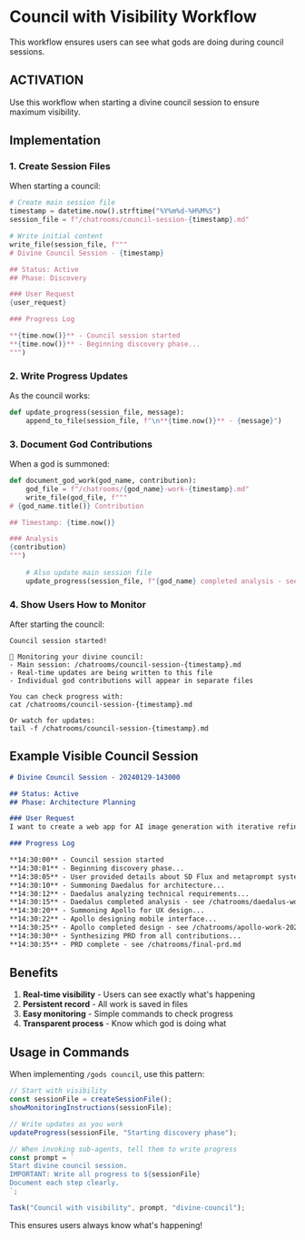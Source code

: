 # Council with Visibility Workflow

This workflow ensures users can see what gods are doing during council sessions.

## ACTIVATION

Use this workflow when starting a divine council session to ensure maximum visibility.

## Implementation

### 1. Create Session Files

When starting a council:

```python
# Create main session file
timestamp = datetime.now().strftime("%Y%m%d-%H%M%S")
session_file = f"/chatrooms/council-session-{timestamp}.md"

# Write initial content
write_file(session_file, f"""
# Divine Council Session - {timestamp}

## Status: Active
## Phase: Discovery

### User Request
{user_request}

### Progress Log

**{time.now()}** - Council session started
**{time.now()}** - Beginning discovery phase...
""")
```

### 2. Write Progress Updates

As the council works:

```python
def update_progress(session_file, message):
    append_to_file(session_file, f"\n**{time.now()}** - {message}")
```

### 3. Document God Contributions

When a god is summoned:

```python
def document_god_work(god_name, contribution):
    god_file = f"/chatrooms/{god_name}-work-{timestamp}.md"
    write_file(god_file, f"""
# {god_name.title()} Contribution

## Timestamp: {time.now()}

### Analysis
{contribution}
""")
    
    # Also update main session file
    update_progress(session_file, f"{god_name} completed analysis - see {god_file}")
```

### 4. Show Users How to Monitor

After starting the council:

```
Council session started! 

📁 Monitoring your divine council:
- Main session: /chatrooms/council-session-{timestamp}.md
- Real-time updates are being written to this file
- Individual god contributions will appear in separate files

You can check progress with:
cat /chatrooms/council-session-{timestamp}.md

Or watch for updates:
tail -f /chatrooms/council-session-{timestamp}.md
```

## Example Visible Council Session

```markdown
# Divine Council Session - 20240129-143000

## Status: Active
## Phase: Architecture Planning

### User Request
I want to create a web app for AI image generation with iterative refinement

### Progress Log

**14:30:00** - Council session started
**14:30:01** - Beginning discovery phase...
**14:30:05** - User provided details about SD Flux and metaprompt system
**14:30:10** - Summoning Daedalus for architecture...
**14:30:12** - Daedalus analyzing technical requirements...
**14:30:15** - Daedalus completed analysis - see /chatrooms/daedalus-work-20240129-143000.md
**14:30:20** - Summoning Apollo for UX design...
**14:30:22** - Apollo designing mobile interface...
**14:30:25** - Apollo completed design - see /chatrooms/apollo-work-20240129-143000.md
**14:30:30** - Synthesizing PRD from all contributions...
**14:30:35** - PRD complete - see /chatrooms/final-prd.md
```

## Benefits

1. **Real-time visibility** - Users can see exactly what's happening
2. **Persistent record** - All work is saved in files
3. **Easy monitoring** - Simple commands to check progress
4. **Transparent process** - Know which god is doing what

## Usage in Commands

When implementing `/gods council`, use this pattern:

```javascript
// Start with visibility
const sessionFile = createSessionFile();
showMonitoringInstructions(sessionFile);

// Write updates as you work
updateProgress(sessionFile, "Starting discovery phase");

// When invoking sub-agents, tell them to write progress
const prompt = `
Start divine council session.
IMPORTANT: Write all progress to ${sessionFile}
Document each step clearly.
`;

Task("Council with visibility", prompt, "divine-council");
```

This ensures users always know what's happening!